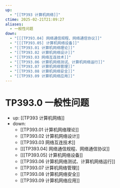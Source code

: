 ```yaml
---
up:
  - "[[TP393 计算机网络]]"
ctime: 2025-02-21T21:09:27
aliases:
  - 一般性问题
down:
  - "[[[TP393.04] 网络通信规程、网络通信协议]]"
  - "[[[TP393.05] 计算机网络设备]]"
  - "[[TP393.01 计算机网络理论]]"
  - "[[TP393.02 计算机网络设计]]"
  - "[[TP393.03 网络互连技术]]"
  - "[[TP393.06 计算机网络测试、计算机网络运行]]"
  - "[[TP393.07 计算机网络管理]]"
  - "[[TP393.08 计算机网络安全]]"
  - "[[TP393.09 计算机网络应用]]"
---
```


# TP393.0 一般性问题

- up: [[TP393 计算机网络]]
- down:	
	- [[TP393.01 计算机网络理论]]
	- [[TP393.02 计算机网络设计]]
	- [[TP393.03 网络互连技术]]
	- [[[TP393.04] 网络通信规程、网络通信协议]]
	- [[[TP393.05] 计算机网络设备]]
	- [[TP393.06 计算机网络测试、计算机网络运行]]
	- [[TP393.07 计算机网络管理]]
	- [[TP393.08 计算机网络安全]]
	- [[TP393.09 计算机网络应用]]
	
